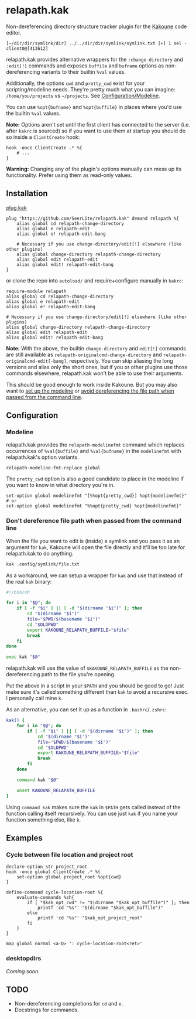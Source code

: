 # relapath.kak
Non-dereferencing directory structure tracker plugin for the [Kakoune](https://kakoune.org) code editor.
```
[~/dir/dir/symlink/dir] ../../dir/dir/symlink/symlink.txt [+] 1 sel - client0@[413612]
```

relapath.kak provides alternative wrappers for the `:change-directory` and `:edit[!]` commands and exposes `buffile` and `bufname` options as non-dereferencing variants to their builtin `%val` values.

Additionally, the options `cwd` and `pretty_cwd` exist for your scripting/modeline needs.
They're pretty much what you can imagine: `/home/you/projects` vs `~/projects`. See [Configuration/Modeline](#modeline).

You can use `%opt{bufname}` and `%opt{buffile}` in places where you'd use the builtin `%val` values.

**Note:** Options aren't set until the first client has connected to the server (i.e. after `kakrc` is sourced) so if you want to use them at startup you should do so inside a `ClientCreate` hook:
```kak
hook -once ClientCreate .* %{
    # ...
}
```
**Warning:** Changing any of the plugin's options manually can mess up its functionality. Prefer using them as read-only values.

## Installation
[plug.kak](https://github.com/andreyorst/plug.kak)
```kak
plug "https://github.com/SeerLite/relapath.kak" demand relapath %{
    alias global cd relapath-change-directory
    alias global e relapath-edit
    alias global e! relapath-edit-bang

    # Necessary if you use change-directory/edit[!] elsewhere (like other plugins)
    alias global change-directory relapath-change-directory
    alias global edit relapath-edit
    alias global edit! relapath-edit-bang
}
```
or clone the repo into `autoload/` and require+configure manually in `kakrc`:
```kak
require-module relapath
alias global cd relapath-change-directory
alias global e relapath-edit
alias global e! relapath-edit-bang

# Necessary if you use change-directory/edit[!] elsewhere (like other plugins)
alias global change-directory relapath-change-directory
alias global edit relapath-edit
alias global edit! relapath-edit-bang
```
**Note:** With the above, the builtin `change-directory` and `edit[!]` commands are still available as `relapath-originalcmd-change-directory` and `relapath-originalcmd-edit[-bang]`, respectively.
You can skip aliasing the long versions and alias only the short ones, but if you or other plugins use those commands elsewhere, relapath.kak won't be able to use their arguments.

This should be good enough to work inside Kakoune. But you may also want to [set up the modeline](#modeline) or [avoid dereferencing the file path when passed from the command line](#dont-dereference-file-path-when-passed-from-the-command-line).

## Configuration
### Modeline
relapath.kak provides the `relapath-modelinefmt` command which replaces occurrences of `%val{buffile}` and `%val{bufname}` in the `modelinefmt` with relapath.kak's option variants.
```kak
relapath-modeline-fmt-replace global
```
The `pretty_cwd` option is also a good candidate to place in the modeline if you want to know in what directory you're in.
```kak
set-option global modelinefmt "[%%opt{pretty_cwd}] %opt{modelinefmt}"
# or
set-option global modelinefmt "%%opt{pretty_cwd} %opt{modelinefmt}"
```
### Don't dereference file path when passed from the command line
When the file you want to edit is (inside) a symlink and you pass it as an argument for `kak`, Kakoune will open the file directly and it'll be too late for relapath.kak to do anything.

```sh
kak .config/symlink/file.txt
```

As a workaround, we can setup a wrapper for `kak` and use that instead of the real `kak` binary:
```sh
#!/bin/sh

for i in "$@"; do
    if [ -f "$i" ] || [ -d "$(dirname "$i")" ]; then
        cd "$(dirname "$i")"
        file="$PWD/$(basename "$i")"
        cd "$OLDPWD"
        export KAKOUNE_RELAPATH_BUFFILE="$file"
        break
    fi
done

exec kak "$@"
```
relapath.kak will use the value of `$KAKOUNE_RELAPATH_BUFFILE` as the non-dereferencing path to the file you're opening.

Put the above in a script in your `$PATH` and you should be good to go!
Just make sure it's called something different than `kak` to avoid a recursive exec. I personally call mine `k`.

As an alternative, you can set it up as a function in `.bashrc`/`.zshrc`:
```sh
kak() {
    for i in "$@"; do
        if [ -f "$i" ] || [ -d "$(dirname "$i")" ]; then
            cd "$(dirname "$i")"
            file="$PWD/$(basename "$i")"
            cd "$OLDPWD"
            export KAKOUNE_RELAPATH_BUFFILE="$file"
            break
        fi
    done

    command kak "$@"

    unset KAKOUNE_RELAPATH_BUFFILE
}
```

Using `command kak` makes sure the `kak` in `$PATH` gets called instead of the function calling itself recursively.
You can use just `kak` if you name your function something else, like `k`.

## Examples
### Cycle between file location and project root
```kak
declare-option str project_root
hook -once global ClientCreate .* %{
    set-option global project_root %opt{cwd}
}

define-command cycle-location-root %{
    evaluate-commands %sh{
        if [ "$kak_opt_cwd" != "$(dirname "$kak_opt_buffile")" ]; then
            printf 'cd "%s"' "$(dirname "$kak_opt_buffile")"
        else
            printf 'cd "%s"' "$kak_opt_project_root"
        fi
    }
}

map global normal <a-Q> ': cycle-location-root<ret>'
```

### desktopdirs
_Coming soon._

## TODO
* Non-dereferencing completions for `cd` and `e`.
* Docstrings for commands.
